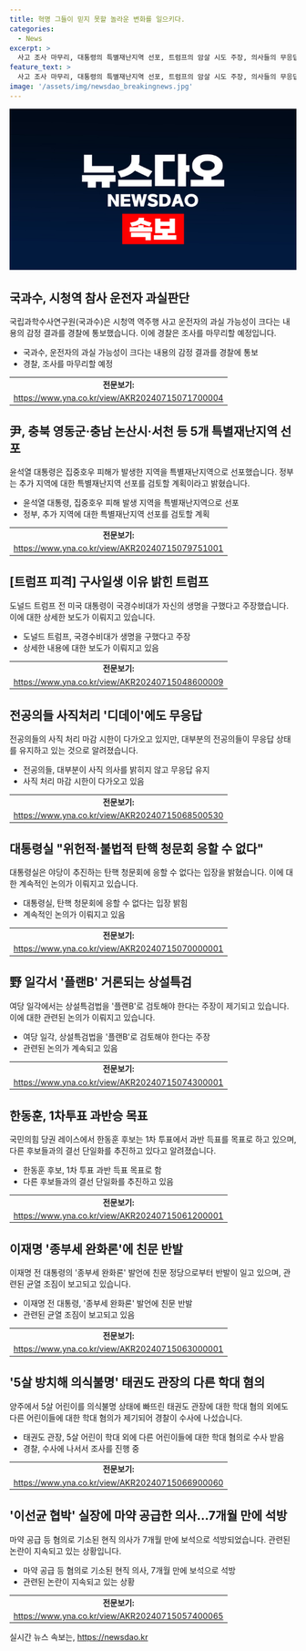 ```yaml
---
title: 혁명 그들이 믿지 못할 놀라운 변화를 일으키다.
categories:
  - News
excerpt: >
  사고 조사 마무리, 대통령의 특별재난지역 선포, 트럼프의 암살 시도 주장, 의사들의 무응답, 대통령실의 탄핵 청문회 응하지 않겠다는 입장, 특검법 플랜B 논의, 국민의힘 당권 결선 전망, 이재명의 부동산세 완화론, 태권도 관장의 학대 혐의, 마약 공급 의사의 석방
feature_text: >
  사고 조사 마무리, 대통령의 특별재난지역 선포, 트럼프의 암살 시도 주장, 의사들의 무응답, 대통령실의 탄핵 청문회 응하지 않겠다는 입장, 특검법 플랜B 논의, 국민의힘 당권 결선 전망, 이재명의 부동산세 완화론, 태권도 관장의 학대 혐의, 마약 공급 의사의 석방
image: '/assets/img/newsdao_breakingnews.jpg'
---
```


<p><img src="/assets/img/newsdao_breakingnews.jpg" alt="flaretime 속보" /></p>

<h2 data-ke-size="size26">국과수, 시청역 참사 운전자 과실판단</h2>

<p data-ke-size="size16">국립과학수사연구원(국과수)은 시청역 역주행 사고 운전자의 과실 가능성이 크다는 내용의 감정 결과를 경찰에 통보했습니다. 이에 경찰은 조사를 마무리할 예정입니다.</p>

<ul>
  <li>국과수, 운전자의 과실 가능성이 크다는 내용의 감정 결과를 경찰에 통보</li>
  <li>경찰, 조사를 마무리할 예정</li>
</ul>

<table>
  <tr>
    <td style="text-align: center; height: 17px;"><b>전문보기:</b></td>
  </tr>
  <tr>
    <td style="text-align: center; height: 17px;"><a href="https://www.yna.co.kr/view/AKR20240715071700004">https://www.yna.co.kr/view/AKR20240715071700004</a></td>
  </tr>
</table>

<h2 data-ke-size="size26">尹, 충북 영동군·충남 논산시·서천 등 5개 특별재난지역 선포</h2>

<p data-ke-size="size16">윤석열 대통령은 집중호우 피해가 발생한 지역을 특별재난지역으로 선포했습니다. 정부는 추가 지역에 대한 특별재난지역 선포를 검토할 계획이라고 밝혔습니다.</p>

<ul>
  <li>윤석열 대통령, 집중호우 피해 발생 지역을 특별재난지역으로 선포</li>
  <li>정부, 추가 지역에 대한 특별재난지역 선포를 검토할 계획</li>
</ul>

<table>
  <tr>
    <td style="text-align: center; height: 17px;"><b>전문보기:</b></td>
  </tr>
  <tr>
    <td style="text-align: center; height: 17px;"><a href="https://www.yna.co.kr/view/AKR20240715079751001">https://www.yna.co.kr/view/AKR20240715079751001</a></td>
  </tr>
</table>

<h2 data-ke-size="size26">[트럼프 피격] 구사일생 이유 밝힌 트럼프</h2>

<p data-ke-size="size16">도널드 트럼프 전 미국 대통령이 국경수비대가 자신의 생명을 구했다고 주장했습니다. 이에 대한 상세한 보도가 이뤄지고 있습니다.</p>

<ul>
  <li>도널드 트럼프, 국경수비대가 생명을 구했다고 주장</li>
  <li>상세한 내용에 대한 보도가 이뤄지고 있음</li>
</ul>

<table>
  <tr>
    <td style="text-align: center; height: 17px;"><b>전문보기:</b></td>
  </tr>
  <tr>
    <td style="text-align: center; height: 17px;"><a href="https://www.yna.co.kr/view/AKR20240715048600009">https://www.yna.co.kr/view/AKR20240715048600009</a></td>
  </tr>
</table>

<h2 data-ke-size="size26">전공의들 사직처리 '디데이'에도 무응답</h2>

<p data-ke-size="size16">전공의들의 사직 처리 마감 시한이 다가오고 있지만, 대부분의 전공의들이 무응답 상태를 유지하고 있는 것으로 알려졌습니다.</p>

<ul>
  <li>전공의들, 대부분이 사직 의사를 밝히지 않고 무응답 유지</li>
  <li>사직 처리 마감 시한이 다가오고 있음</li>
</ul>

<table>
  <tr>
    <td style="text-align: center; height: 17px;"><b>전문보기:</b></td>
  </tr>
  <tr>
    <td style="text-align: center; height: 17px;"><a href="https://www.yna.co.kr/view/AKR20240715068500530">https://www.yna.co.kr/view/AKR20240715068500530</a></td>
  </tr>
</table>

<h2 data-ke-size="size26">대통령실 "위헌적·불법적 탄핵 청문회 응할 수 없다"</h2>

<p data-ke-size="size16">대통령실은 야당이 추진하는 탄핵 청문회에 응할 수 없다는 입장을 밝혔습니다. 이에 대한 계속적인 논의가 이뤄지고 있습니다.</p>

<ul>
  <li>대통령실, 탄핵 청문회에 응할 수 없다는 입장 밝힘</li>
  <li>계속적인 논의가 이뤄지고 있음</li>
</ul>

<table>
  <tr>
    <td style="text-align: center; height: 17px;"><b>전문보기:</b></td>
  </tr>
  <tr>
    <td style="text-align: center; height: 17px;"><a href="https://www.yna.co.kr/view/AKR20240715070000001">https://www.yna.co.kr/view/AKR20240715070000001</a></td>
  </tr>
</table>

<h2 data-ke-size="size26">野 일각서 '플랜B' 거론되는 상설특검</h2>

<p data-ke-size="size16">여당 일각에서는 상설특검법을 '플랜B'로 검토해야 한다는 주장이 제기되고 있습니다. 이에 대한 관련된 논의가 이뤄지고 있습니다.</p>

<ul>
  <li>여당 일각, 상설특검법을 '플랜B'로 검토해야 한다는 주장</li>
  <li>관련된 논의가 계속되고 있음</li>
</ul>

<table>
  <tr>
    <td style="text-align: center; height: 17px;"><b>전문보기:</b></td>
  </tr>
  <tr>
    <td style="text-align: center; height: 17px;"><a href="https://www.yna.co.kr/view/AKR20240715074300001">https://www.yna.co.kr/view/AKR20240715074300001</a></td>
  </tr>
</table>

<h2 data-ke-size="size26">한동훈, 1차투표 과반승 목표</h2>

<p data-ke-size="size16">국민의힘 당권 레이스에서 한동훈 후보는 1차 투표에서 과반 득표를 목표로 하고 있으며, 다른 후보들과의 결선 단일화를 추진하고 있다고 알려졌습니다.</p>

<ul>
  <li>한동훈 후보, 1차 투표 과반 득표 목표로 함</li>
  <li>다른 후보들과의 결선 단일화를 추진하고 있음</li>
</ul>

<table>
  <tr>
    <td style="text-align: center; height: 17px;"><b>전문보기:</b></td>
  </tr>
  <tr>
    <td style="text-align: center; height: 17px;"><a href="https://www.yna.co.kr/view/AKR20240715061200001">https://www.yna.co.kr/view/AKR20240715061200001</a></td>
  </tr>
</table>

<h2 data-ke-size="size26">이재명 '종부세 완화론'에 친문 반발</h2>

<p data-ke-size="size16">이재명 전 대통령의 '종부세 완화론' 발언에 친문 정당으로부터 반발이 일고 있으며, 관련된 균열 조짐이 보고되고 있습니다.</p>

<ul>
  <li>이재명 전 대통령, '종부세 완화론' 발언에 친문 반발</li>
  <li>관련된 균열 조짐이 보고되고 있음</li>
</ul>

<table>
  <tr>
    <td style="text-align: center; height: 17px;"><b>전문보기:</b></td>
  </tr>
  <tr>
    <td style="text-align: center; height: 17px;"><a href="https://www.yna.co.kr/view/AKR20240715063000001">https://www.yna.co.kr/view/AKR20240715063000001</a></td>
  </tr>
</table>

<h2 data-ke-size="size26">'5살 방치해 의식불명' 태권도 관장의 다른 학대 혐의</h2>

<p data-ke-size="size16">양주에서 5살 어린이를 의식불명 상태에 빠뜨린 태권도 관장에 대한 학대 혐의 외에도 다른 어린이들에 대한 학대 혐의가 제기되어 경찰이 수사에 나섰습니다.</p>

<ul>
  <li>태권도 관장, 5살 어린이 학대 외에 다른 어린이들에 대한 학대 혐의로 수사 받음</li>
  <li>경찰, 수사에 나서서 조사를 진행 중</li>
</ul>

<table>
  <tr>
    <td style="text-align: center; height: 17px;"><b>전문보기:</b></td>
  </tr>
  <tr>
    <td style="text-align: center; height: 17px;"><a href="https://www.yna.co.kr/view/AKR20240715066900060">https://www.yna.co.kr/view/AKR20240715066900060</a></td>
  </tr>
</table>

<h2 data-ke-size="size26">'이선균 협박' 실장에 마약 공급한 의사…7개월 만에 석방</h2>

<p data-ke-size="size16">마약 공급 등 혐의로 기소된 현직 의사가 7개월 만에 보석으로 석방되었습니다. 관련된 논란이 지속되고 있는 상황입니다.</p>

<ul>
  <li>마약 공급 등 혐의로 기소된 현직 의사, 7개월 만에 보석으로 석방</li>
  <li>관련된 논란이 지속되고 있는 상황</li>
</ul>

<table>
  <tr>
    <td style="text-align: center; height: 17px;"><b>전문보기:</b></td>
  </tr>
  <tr>
    <td style="text-align: center; height: 17px;"><a href="https://www.yna.co.kr/view/AKR20240715057400065">https://www.yna.co.kr/view/AKR20240715057400065</a></td>
  </tr>
</table>
실시간 뉴스 속보는, <a href="https://newsdao.kr" rel="dofollow">https://newsdao.kr</a>


